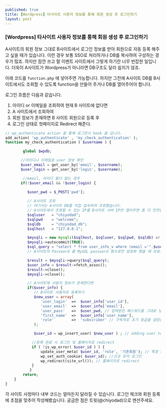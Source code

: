 ```yaml
---
published: true
title: [Wordpress] 타사이트 사용자 정보를 통해 회원 생성 후 로그인하기
layout: post
---
```



### [Wordpress] 타사이트 사용자 정보를 통해 회원 생성 후 로그인하기 

A사이트의 회원 정보 그대로 B사이트에서 로그인 정보를 받아 회원으로 자동 등록 해주고 싶을 때가 있습니다. 이런 경우 보통 SSO로 처리하거나 DB를 복사하여 구성하는 경우가 많죠. 하지만 잠깐 쓰고 말 이벤트 사이트에서 그렇게 하기란 너무 번잡한 일입니다. 더욱이 A사이트가 Wordpress가 아니라면 DB구조도 달라 쉽지가 않죠.

아래 코드를 `function.php` 에 넣어주면 가능합니다.
하지만 그전에 A사이트 DB를 B사이트에서도 조회할 수 있도록 function을 만들어 주거나 DB를 열어주어야 합니다.

로그인 흐름은 다음과 같습니다.

1. 아이디 or 이메일을 조회하여 현재 B 사이트에 없다면
2. A 사이트에서 조회하여 
3. 회원 정보가 존재하면 B 사이트 회원으로 등록 후 
4. 로그인 상태로 첫페이지로 Redirect 해준다.

```php
// wp_authenticate action 을 통해 로그인시 hook 을 겁니다.
add_action( 'wp_authenticate' , 'my_check_authentication' );
function my_check_authentication ( $username ) {

        global $wpdb;

       //아이디나 이메일로 user 정보 확인
       $user_email = get_user_by('email', $username);
       $user_login = get_user_by('login', $username);

        //email, 아이디 둘다 없는 경우 
       if(!$user_email && !$user_login) {  
       
          $user_pwd = $_POST['pwd'];

          // A사이트 조회
          // 여기서는 A사이트 DB를 직접 접속하여 조회했습니다.
          // A사이트에서 조회할 수 있는 IP를 B사이트 서버 IP만 열어주면 좀 더 안전합니다.
          $sqluser   = "chiyodad";
          $sqlpwd    = "welcome";
          $sqldb     = "chiyodad_db";
          $sqlhost   = "127.0.0.1";

          $mysqli = new mysqli($sqlhost, $sqluser, $sqlpwd, $sqldb) or die("sql error.");
          $mysqli->autocommit(TRUE);
          $sql_query = "select * from user_info_v where (email ='".$username."' or user_id = '".$username."')  and user_pwd = password('".$user_pwd."') limit 1" ;
          // A사이트의 Password 를 MySQL password 함수로만 암호화 했을 때 유효합니다.

          $result = $mysqli->query($sql_query);
          $user_info = $result->fetch_assoc();
          $result->close();
          $mysqli->close();

          // A사이트에 사용자 정보가 존재한다면
          if($user_info) {   
             // B사이트 사용자로 등록하기
             $new_user = array(
                'user_login'  =>  $user_info['user_id'],
                'user_email'  =>  $user_info['email'],
                'user_pass'   =>  $user_pwd, // 입력받은 패스워드를 그대로 넣어줍니다.  
                'first_name'  =>  $user_info['user_name'], 
                'role'        =>  'subscriber' // 구독자로 초기 등급을 설정합니다.   
             );

             $user_id = wp_insert_user( $new_user ) ; // adding user to the database

            //등록 완료 시 로그인 및 홈페이지로 redirect
            if ( !is_wp_error( $user_id ) ) {                
                update_user_meta( $user_id, 'role', '기존회원'); // 특정 user_meta 값을 넣어주어야 할 때 
                wp_set_auth_cookie( $user_id); //신규 유저 로그인
                wp_redirect(site_url()); // 홈페이지로 redirect
            }
           }      
        return;
    }      
}
```

각 사이트 사정마다 내부 코드는 얼마든지 달라질 수 있습니다.
로그인 체크와 회원 등록에 초점을 맞추어 작성해봤습니다.
궁금한 점은 트윗(@chiyodad)으로 멘션주세요.
